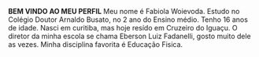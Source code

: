 **BEM VINDO AO MEU PERFIL**
Meu nome é Fabiola Woievoda.
Estudo no Colégio Doutor Arnaldo Busato, no 2 ano do Ensino médio.
Tenho 16 anos de idade.
Nasci em curitiba, mas hoje resído em Cruzeiro do Iguaçu.
O diretor da minha escola se chama Eberson Luiz Fadanelli, gosto muito dele as vezes.
Minha disciplina favorita é Educação Fisica.
